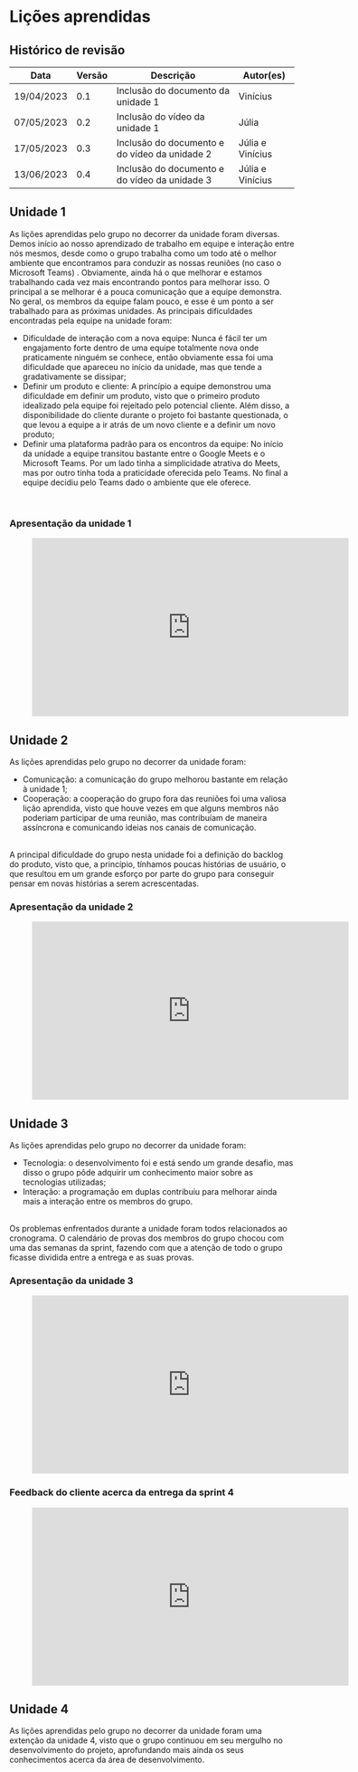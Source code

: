 # Lições aprendidas

## Histórico de revisão

|Data|Versão|Descrição|Autor(es)|
|----|------|---------|---------|
|19/04/2023|0.1|Inclusão do documento da unidade 1|Vinícius|
|07/05/2023|0.2|Inclusão do vídeo da unidade 1|Júlia|
|17/05/2023|0.3|Inclusão do documento e do vídeo da unidade 2|Júlia e Vinícius|
|13/06/2023|0.4|Inclusão do documento e do vídeo da unidade 3|Júlia e Vinícius|

## Unidade 1
As lições aprendidas pelo grupo no decorrer da unidade foram diversas. Demos início ao nosso aprendizado de trabalho em equipe e interação entre nós mesmos, desde como o grupo trabalha como um todo até o melhor ambiente que encontramos para conduzir as nossas reuniões (no caso o Microsoft Teams) . Obviamente, ainda há o que melhorar e estamos trabalhando cada vez mais encontrando pontos para melhorar isso. O principal a se melhorar é a  pouca comunicação que a equipe demonstra. No geral, os membros da equipe falam pouco, e esse é um ponto a ser trabalhado para as próximas unidades. As principais dificuldades encontradas pela equipe na unidade foram:

- Dificuldade de interação com a nova equipe: Nunca é fácil ter um engajamento forte dentro de uma equipe totalmente nova onde praticamente ninguém se conhece, então obviamente essa foi uma dificuldade que apareceu no início da unidade, mas que tende a gradativamente se dissipar;
- Definir um produto e cliente: A princípio a equipe demonstrou uma dificuldade em definir um produto, visto que o primeiro produto idealizado pela equipe foi rejeitado pelo potencial cliente. Além disso, a disponibilidade do cliente durante o projeto foi bastante questionada, o que levou a equipe a ir atrás de um novo cliente e a definir um novo produto;
- Definir uma plataforma padrão para os encontros da equipe: No início da unidade a equipe transitou bastante entre o Google Meets e o Microsoft Teams. Por um lado tinha a simplicidade atrativa do Meets, mas por outro tinha toda a praticidade oferecida pelo Teams. No final a equipe decidiu pelo Teams dado o ambiente que ele oferece.
<br>

### Apresentação da unidade 1
<figure class="video_container">
    <iframe width="560" height="315" src="https://www.youtube.com/embed/0qMbfvaRScg" title="YouTube video player" frameborder="0" allow="accelerometer; autoplay; clipboard-write; encrypted-media; gyroscope; picture-in-picture; web-share" allowfullscreen></iframe>
</figure>

## Unidade 2

As lições aprendidas pelo grupo no decorrer da unidade foram: 

- Comunicação: a comunicação do grupo melhorou bastante em relação à unidade 1; 
- Cooperação: a cooperação do grupo fora das reuniões foi uma valiosa lição aprendida, visto que houve vezes em que alguns membros não poderiam participar de uma reunião, mas contribuíam de maneira assíncrona e comunicando ideias nos canais de comunicação. 

<br>A principal dificuldade do grupo nesta unidade foi a definição do backlog do produto, visto que, a princípio, tínhamos poucas histórias de usuário, o que resultou em um grande esforço por parte do grupo para conseguir pensar em novas histórias a serem acrescentadas.
<br>

### Apresentação da unidade 2
<figure class="video_container">
    <iframe width="560" height="315" src="https://www.youtube.com/embed/g413mRIlVYU" title="YouTube video player" frameborder="0" allow="accelerometer; autoplay; clipboard-write; encrypted-media; gyroscope; picture-in-picture; web-share" allowfullscreen></iframe>
</figure>

## Unidade 3

As lições aprendidas pelo grupo no decorrer da unidade foram:

- Tecnologia: o desenvolvimento foi e está sendo um grande desafio, mas disso o grupo pôde adquirir um conhecimento maior sobre as tecnologias utilizadas;
- Interação: a programação em duplas contribuiu para melhorar ainda mais a interação entre os membros do grupo.

<br>Os problemas enfrentados durante a unidade foram todos relacionados ao cronograma. O calendário de provas dos membros do grupo chocou com uma das semanas da sprint, fazendo com que a atenção de todo o grupo ficasse dividida entre a entrega e as suas provas.
<br>

### Apresentação da unidade 3
<figure class="video_container">
    <iframe width="560" height="315" src="https://www.youtube.com/embed/_QtY9dv6DEM" title="YouTube video player" frameborder="0" allow="accelerometer; autoplay; clipboard-write; encrypted-media; gyroscope; picture-in-picture; web-share" allowfullscreen></iframe>
</figure>

### Feedback do cliente acerca da entrega da sprint 4
<figure class="video_container">
    <iframe width="560" height="315" src="https://www.youtube.com/embed/q8z_07OgZFc" title="YouTube video player" frameborder="0" allow="accelerometer; autoplay; clipboard-write; encrypted-media; gyroscope; picture-in-picture; web-share" allowfullscreen></iframe>
</figure>

## Unidade 4

As lições aprendidas pelo grupo no decorrer da unidade foram uma extenção da unidade 4, visto que o grupo continuou em seu mergulho no desenvolvimento do projeto, aprofundando mais ainda os seus conhecimentos acerca da área de desenvolvimento.